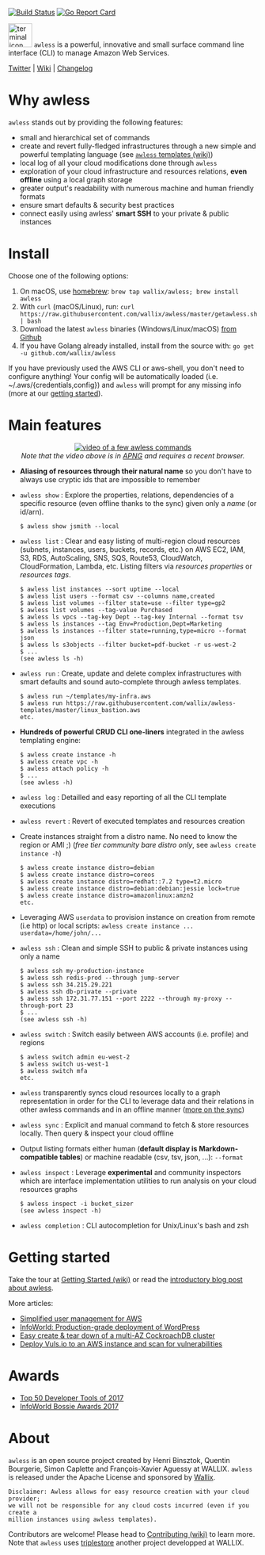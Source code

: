 

[![Build Status](https://api.travis-ci.org/wallix/awless.svg?branch=master)](https://travis-ci.org/wallix/awless)
[![Go Report Card](https://goreportcard.com/badge/github.com/wallix/awless)](https://goreportcard.com/report/github.com/wallix/awless)

<img src="https://user-images.githubusercontent.com/808274/33351381-5b9a0d00-d458-11e7-91ed-cf7ada7237c1.png" alt="terminal icon" width="48"> `awless` is a powerful, innovative and small surface command line interface (CLI) to manage Amazon Web Services.

[Twitter](http://twitter.com/awlessCLI) | [Wiki](https://github.com/wallix/awless/wiki) | [Changelog](https://github.com/wallix/awless/blob/master/CHANGELOG.md#readme)

# Why awless

`awless` stands out by providing the following features:

- small and hierarchical set of commands
- create and revert fully-fledged infrastructures through a new simple and powerful templating language (see [`awless` templates (wiki)](https://github.com/wallix/awless/wiki/Templates))
- local log of all your cloud modifications done through `awless`
- exploration of your cloud infrastructure and resources relations, **even offline** using a local graph storage
- greater output's readability with numerous machine and human friendly formats
- ensure smart defaults & security best practices
- connect easily using awless' **smart SSH** to your private & public instances

# Install

Choose one of the following options:

1. On macOS, use [homebrew](http://brew.sh):  `brew tap wallix/awless; brew install awless`
2. With `curl` (macOS/Linux), run: `curl https://raw.githubusercontent.com/wallix/awless/master/getawless.sh | bash`
3. Download the latest `awless` binaries (Windows/Linux/macOS) [from Github](https://github.com/wallix/awless/releases/latest)
4. If you have Golang already installed, install from the source with: `go get -u github.com/wallix/awless`

If you have previously used the AWS CLI or aws-shell, you don't need to configure anything! Your config will be automatically loaded (i.e. ~/.aws/{credentials,config}) and `awless` will prompt for any missing info (more at our [getting started](https://github.com/wallix/awless/wiki/Getting-Started)).

# Main features

<p align="center">
  <a href="https://raw.githubusercontent.com/wiki/wallix/awless/apng/awless-demo.png"><img src="https://raw.githubusercontent.com/wiki/wallix/awless/apng/awless-demo.png" alt="video of a few awless commands"></a>
<br/>
<em>Note that the video above is in <a href="https://en.wikipedia.org/wiki/APNG">APNG</a> and requires a recent browser.</em>
</p>

- **Aliasing of resources through their natural name** so you don't have to always use cryptic ids that are impossible to remember
- `awless show` : Explore the  properties, relations, dependencies of a specific resource (even offline thanks to the sync) given only a *name* (or id/arn).

      $ awless show jsmith --local

- `awless list` : Clear and easy listing of multi-region cloud resources (subnets, instances, users, buckets, records, etc.) on AWS EC2, IAM, S3, RDS, AutoScaling, SNS, SQS, Route53, CloudWatch, CloudFormation, Lambda, etc. Listing filters via *resources properties* or *resources tags*.

      $ awless list instances --sort uptime --local
      $ awless list users --format csv --columns name,created
      $ awless list volumes --filter state=use --filter type=gp2
      $ awless list volumes --tag-value Purchased
      $ awless ls vpcs --tag-key Dept --tag-key Internal --format tsv
      $ awless ls instances --tag Env=Production,Dept=Marketing
      $ awless ls instances --filter state=running,type=micro --format json
      $ awless ls s3objects --filter bucket=pdf-bucket -r us-west-2
      $ ...
      (see awless ls -h)

- `awless run` : Create, update and delete complex infrastructures with smart defaults and sound auto-complete through awless templates.

      $ awless run ~/templates/my-infra.aws
      $ awless run https://raw.githubusercontent.com/wallix/awless-templates/master/linux_bastion.aws
      etc.

- **Hundreds of powerful CRUD CLI one-liners** integrated in the awless templating engine:

      $ awless create instance -h
      $ awless create vpc -h
      $ awless attach policy -h
      $ ...
      (see awless -h)

- `awless log` : Detailled and easy reporting of all the CLI template executions
- `awless revert` : Revert of executed templates and resources creation
- Create instances straight from a distro name. No need to know the region or AMI ;) (_free tier community bare distro only_, see `awless create instance -h`)

      $ awless create instance distro=debian
      $ awless create instance distro=coreos
      $ awless create instance distro=redhat::7.2 type=t2.micro
      $ awless create instance distro=debian:debian:jessie lock=true
      $ awless create instance distro=amazonlinux:amzn2
      etc.

- Leveraging AWS `userdata` to provision instance on creation from remote (i.e http) or local scripts: `awless create instance ... userdata=/home/john/...` 
- `awless ssh` : Clean and simple SSH to public & private instances using only a name

      $ awless ssh my-production-instance
      $ awless ssh redis-prod --through jump-server
      $ awless ssh 34.215.29.221
      $ awless ssh db-private --private
      $ awless ssh 172.31.77.151 --port 2222 --through my-proxy --through-port 23
      $ ...
      (see awless ssh -h)

- `awless switch` : Switch easily between AWS accounts (i.e. profile) and regions

      $ awless switch admin eu-west-2
      $ awless switch us-west-1
      $ awless switch mfa
      etc.

- `awless` transparently syncs cloud resources locally to a graph representation in order for the CLI to leverage data and their relations in other awless commands and in an offline manner ([more on the sync](https://github.com/wallix/awless/wiki/Getting-Started#sync))
- `awless sync` : Explicit and manual command to fetch & store resources locally. Then query & inspect your cloud offline
- Output listing formats either human (**default display is Markdown-compatible tables**) or machine readable (csv, tsv, json, ...): `--format`
- `awless inspect` : Leverage **experimental** and community inspectors which are interface implementation utilities to run analysis on your cloud resources graphs

      $ awless inspect -i bucket_sizer
      (see awless inspect -h)

- `awless completion` : CLI autocompletion for Unix/Linux's bash and zsh 

# Getting started

Take the tour at [Getting Started (wiki)](https://github.com/wallix/awless/wiki/Getting-Started) or read the [introductory blog post about awless](https://medium.com/@hbbio/awless-io-a-mighty-cli-for-aws-a0d48bdb59a4).

More articles:

   - [Simplified user management for AWS](https://medium.com/@awlessCLI/simplified-user-management-for-aws-6f828ccab387)
   - [InfoWorld: Production-grade deployment of WordPress](https://www.infoworld.com/article/3230547/cloud-computing/awless-tutorial-try-a-smarter-cli-for-aws.html)
   - [Easy create & tear down of a multi-AZ CockroachDB cluster](https://github.com/wallix/awless-templates/tree/master/cockroachdb)
   - [Deploy Vuls.io to an AWS instance and scan for vulnerabilities](https://github.com/wallix/awless-templates/tree/master/vuln_scanners)

# Awards

- [Top 50 Developer Tools of 2017](https://stackshare.io/posts/top-developer-tools-2017)
- [InfoWorld Bossie Awards 2017](https://www.infoworld.com/article/3227920/cloud-computing/bossie-awards-2017-the-best-cloud-computing-software.html#slide12)

# About

`awless` is an open source project created by Henri Binsztok, Quentin Bourgerie, Simon Caplette and François-Xavier Aguessy at WALLIX.
`awless` is released under the Apache License and sponsored by [Wallix](https://github.com/wallix).

    Disclaimer: Awless allows for easy resource creation with your cloud provider;
    we will not be responsible for any cloud costs incurred (even if you create a 
    million instances using awless templates).

Contributors are welcome! Please head to [Contributing (wiki)](https://github.com/wallix/awless/wiki/Contributing) to learn more.
Note that `awless` uses [triplestore](https://github.com/wallix/triplestore) another project developped at WALLIX.
